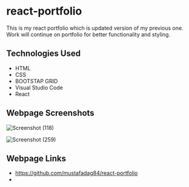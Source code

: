 # react-portfolio
This is my react portfolio which is updated version of my previous one.  Work will continue on portfolio for better functionality and styling.

 

## Technologies Used
* HTML
* CSS
* BOOTSTAP GRID
* Visual Studio Code
* React


## Webpage Screenshots

![Screenshot (118)](https://user-images.githubusercontent.com/63365781/88469337-9e1c8a00-cebe-11ea-87fb-c6ff27d02235.png)

![Screenshot (259)](https://user-images.githubusercontent.com/63365781/93974260-91dc6e00-fd43-11ea-924f-ef9f857395c8.png)



## Webpage Links
* https://github.com/mustafadag84/react-portfolio
*